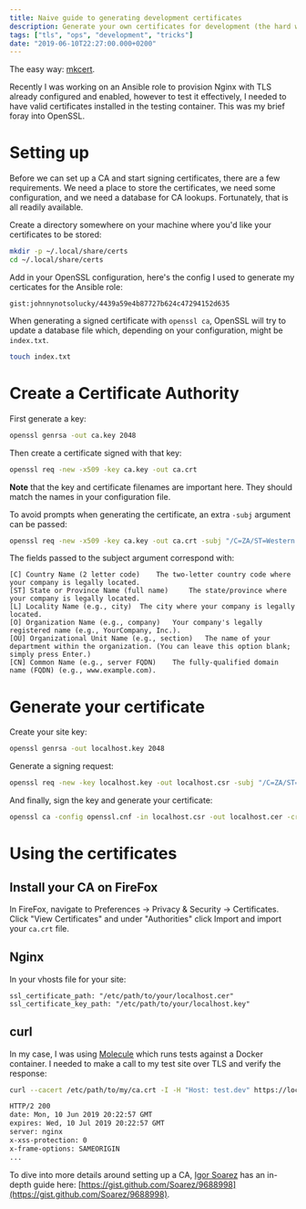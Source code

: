 ```yaml
---
title: Naive guide to generating development certificates
description: Generate your own certificates for development (the hard way)
tags: ["tls", "ops", "development", "tricks"]
date: "2019-06-10T22:27:00.000+0200"
---
```


The easy way: [mkcert](https://github.com/FiloSottile/mkcert).

Recently I was working on an Ansible role to provision Nginx with TLS already configured and enabled, however to test it effectively, I needed to have valid certificates installed in the testing container. This was my brief foray into OpenSSL.

# Setting up

Before we can set up a CA and start signing certificates, there are a few requirements. We need a place to store the certificates, we need some configuration, and we need a database for CA lookups. Fortunately, that is all readily available.

Create a directory somewhere on your machine where you'd like your certificates to be stored:

```bash
mkdir -p ~/.local/share/certs
cd ~/.local/share/certs
```

Add in your OpenSSL configuration, here's the config I used to generate my certicates for the Ansible role:

`gist:johnnynotsolucky/4439a59e4b87727b624c47294152d635`

When generating a signed certificate with `openssl ca`, OpenSSL will try to update a database file which, depending on your configuration, might be `index.txt`.

```bash
touch index.txt
```

# Create a Certificate Authority

First generate a key:

```bash
openssl genrsa -out ca.key 2048
```

Then create a certificate signed with that key:

```bash
openssl req -new -x509 -key ca.key -out ca.crt
```

**Note** that the key and certificate filenames are important here. They should match the names in your configuration file.

To avoid prompts when generating the certificate, an extra `-subj` argument can be passed:

```bash
openssl req -new -x509 -key ca.key -out ca.crt -subj "/C=ZA/ST=Western Cape/L=Cape Town/O=Bush Co/OU=Tech/CN=my-domain.dev"
```

The fields passed to the subject argument correspond with:

```
[C] Country Name (2 letter code) 	The two-letter country code where your company is legally located.
[ST] State or Province Name (full name) 	The state/province where your company is legally located.
[L] Locality Name (e.g., city) 	The city where your company is legally located.
[O] Organization Name (e.g., company) 	Your company's legally registered name (e.g., YourCompany, Inc.).
[OU] Organizational Unit Name (e.g., section) 	The name of your department within the organization. (You can leave this option blank; simply press Enter.)
[CN] Common Name (e.g., server FQDN) 	The fully-qualified domain name (FQDN) (e.g., www.example.com).
```

# Generate your certificate

Create your site key:

```bash
openssl genrsa -out localhost.key 2048
```

Generate a signing request:

```bash
openssl req -new -key localhost.key -out localhost.csr -subj "/C=ZA/ST=Western Cape/L=Cape Town/O=Bush Co/OU=Tech/CN=localhost"
```

And finally, sign the key and generate your certificate:

```bash
openssl ca -config openssl.cnf -in localhost.csr -out localhost.cer -create_serial -batch
```

# Using the certificates

## Install your CA on FireFox

In FireFox, navigate to Preferences -> Privacy & Security -> Certificates. Click "View Certificates" and under "Authorities" click Import and import your `ca.crt` file.

## Nginx

In your vhosts file for your site:

```
ssl_certificate_path: "/etc/path/to/your/localhost.cer"
ssl_certificate_key_path: "/etc/path/to/your/localhost.key"
```

## curl

In my case, I was using [Molecule](https://molecule.readthedocs.io/en/stable/) which runs tests against a Docker container. I needed to make a call to my test site over TLS and verify the response:

```bash
curl --cacert /etc/path/to/my/ca.crt -I -H "Host: test.dev" https://localhost

HTTP/2 200
date: Mon, 10 Jun 2019 20:22:57 GMT
expires: Wed, 10 Jul 2019 20:22:57 GMT
server: nginx
x-xss-protection: 0
x-frame-options: SAMEORIGIN
...
```

To dive into more details around setting up a CA, [Igor Soarez](https://github.com/soarez) has an in-depth guide here: [https://gist.github.com/Soarez/9688998](https://gist.github.com/Soarez/9688998).

